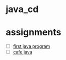 # java_cd


# assignments

- [ ] [first java program](assignments/practice/first_java_program/README.md) 
- [ ] [cafe java](assignments/practice/cafe_java/README.md) 